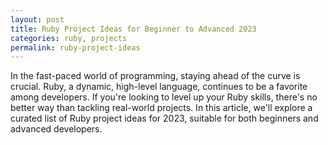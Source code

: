 ```yaml
---
layout: post
title: Ruby Project Ideas for Beginner to Advanced 2023
categories: ruby, projects
permalink: ruby-project-ideas
---
```


In the fast-paced world of programming, staying ahead of the curve is crucial. Ruby, a dynamic, high-level language, continues to be a favorite among developers. If you're looking to level up your Ruby skills, there's no better way than tackling real-world projects. In this article, we'll explore a curated list of Ruby project ideas for 2023, suitable for both beginners and advanced developers.


